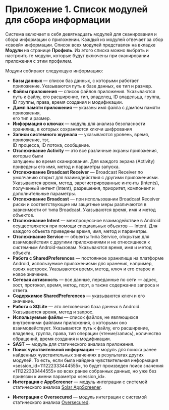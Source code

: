 # Приложение 1. Список модулей для сбора информации

  <p>Система включает в себя девятнадцать модулей для сканирования и сбора информации о приложении. Каждый из модулей отвечает за сбор «своей» информации. Список всех модулей представлен на вкладке <strong>Модули</strong> на странице <strong>Профиль</strong>. Из этого списка можно выбрать и настроить те модули, которые будут включены при сканировании приложения с этим профилем.</p>
  <p>Модули собирают следующую информацию:</p>
  <ul>
    <li><strong>Базы данных </strong>— список баз данных, с которыми работает приложение. Указываются путь к базе данных, ее тип и размер.</li>
    <li><strong>Файлы приложения</strong> — список файлов приложения. Указываются путь к файлу, его расширение, тип, владелец, ID владельца, группа, ID группы, права, время создания и модификации.</li>
    <li><strong>Дамп памяти приложения</strong> — указаны имя файла с дампом памяти приложения,<br />
      его тип и размер.</li>
    <li><strong>Информация о ключах </strong>— модуль для анализа безопасности хранилищ, в которых сохраняются ключи шифрования</li>
    <li><strong>Записи системного журнала</strong> — указываются уровень, время, приложение, тэг,<br />
      ID процесса, ID потока, сообщение.</li>
    <li><strong>Отслеживание Activity</strong> — это все различные экраны приложения, которые были<br />
      запущены во время сканирования. Для каждого экрана (Activity) приведены его имя, метод и параметры запуска.</li>
    <li><strong>Отслеживание Broadcast Receiver</strong> — Broadcast Receiver по умолчанию открыт для взаимодействия с другими приложениями. Указываются время, метод, зарегистрированные интенты (Intents), полученный интент (Intent), разрешения, приоритет, компонент и дополнительные параметры.</li>
    <li><strong>Отслеживание Broadcast</strong> — при использовании Broadcast Receiver риски и соответствующие им защитные меры различаются в зависимости от типа Broadcast. Указываются время, имя и метод объектов.</li>
    <li><strong>Отслеживание Intent</strong> — межпроцессное взаимодействие в Android осуществляется при помощи специальных объектов — Intent. Для каждого объекта приведены время, имя, метод и параметры.</li>
    <li><strong>Отслеживание Service</strong> — объекты типа Service, открытые для взаимодействия с другими приложениями и не относящиеся к системным Android-вызовам. Указываются время, имя и метод объекта.</li>
    <li><strong>Работа с SharedPreferences</strong> — постоянное хранилище на платформе Android, используемое приложениями для хранения, например, своих настроек. Указываются время, метод, ключ и его старое и новое значение.</li>
    <li><strong>Сетевая активность</strong> — все данные, переданные по сети — адрес, хост, протокол, время, метод, порт, а также содержание запроса и ответа.</li>
    <li><strong>Содержимое SharedPreferences</strong> — указываются ключ и его значение.</li>
    <li><strong>Работа с SQLite</strong> — это легковесная база данных в Android. Указываются время, метод и запрос.</li>
    <li><strong>Используемые файлы</strong> — список файлов, не являющихся внутренними файлами приложения, с которыми оно взаимодействует. Указываются путь к файлу, его расширение, владелец, группа, права, тип операции (чтение/запись), количество обращений, время создания и модификации.</li>
    <li><a name="_Hlk60065543"><strong>SAST</strong> — </a>модуль для статического анализа приложения.</li>
    <li><strong>Поиск чувствительной информации</strong> — модуль для поиска ранее найденных чувствительных значениях в результатах других модулей. То есть, если была найдена чувствительная информация «session_id=111222333444555», то будет произведен поиск значения «111222333444555» во всех ранее собранных данных, но уже без привязки к имени параметра «session_id».</li>
    <li><strong>Интеграция с AppScreener</strong> — модуль интеграции с системой статического анализа <a href="https://rt-solar.ru/products/solar_appscreener/capabilities/">Solar AppScreener</a>. </li>
  </ul>
  <ul>
    <li><strong>Интеграция с Oversecured</strong> — модуль интеграции c системой статического анализа <a href="https://oversecured.com/">Oversecured</a>.</li>
  </ul>
  <p> </p>
</body>
</html>